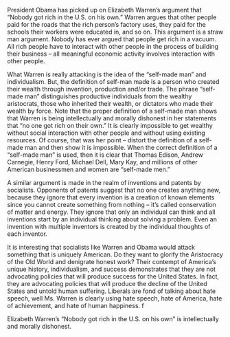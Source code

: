 

President Obama has picked up on Elizabeth Warren’s argument that “Nobody got rich in the U.S. on his own.” Warren argues that other people paid for the roads that the rich person’s factory uses, they paid for the schools their workers were educated in, and so on. This argument is a straw man argument. Nobody has ever argued that people get rich in a vacuum. All rich people have to interact with other people in the process of building their business – all meaningful economic activity involves interaction with other people.

What Warren is really attacking is the idea of the “self-made man” and individualism. But, the definition of self-man made is a person who created their wealth through invention, production and/or trade. The phrase “self-made man” distinguishes productive individuals from the wealthy aristocrats, those who inherited their wealth, or dictators who made their wealth by force. Note that the proper definition of a self-made man shows that Warren is being intellectually and morally dishonest in her statements that “no one got rich on their own.” It is clearly impossible to get wealthy without social interaction with other people and without using existing resources. Of course, that was her point – distort the definition of a self-made man and then show it is impossible. When the correct definition of a “self-made man” is used, then it is clear that Thomas Edison, Andrew Carnegie, Henry Ford, Michael Dell, Mary Kay, and millions of other American businessmen and women are “self-made men.”

  
  

A similar argument is made in the realm of inventions and patents by socialists. Opponents of patents suggest that no one creates anything new, because they ignore that every invention is a creation of known elements since you cannot create something from nothing – it’s called conservation of matter and energy. They ignore that only an individual can think and all inventions start by an individual thinking about solving a problem. Even an invention with multiple inventors is created by the individual thoughts of each inventor.

  
  

It is interesting that socialists like Warren and Obama would attack something that is uniquely American. Do they want to glorify the Aristocracy of the Old World and denigrate honest work? Their contempt of America’s unique history, individualism, and success demonstrates that they are not advocating policies that will produce success for the United States. In fact, they are advocating policies that will produce the decline of the United States and untold human suffering. Liberals are fond of talking about hate speech, well Ms. Warren is clearly using hate speech, hate of America, hate of achievement, and hate of human happiness. f

  
  

Elizabeth Warren’s “Nobody got rich in the U.S. on his own” is intellectually and morally dishonest.